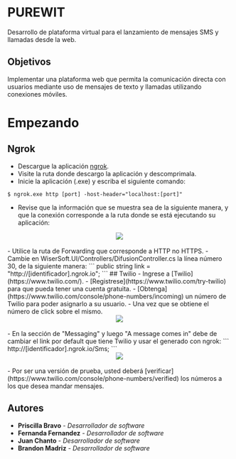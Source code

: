 # PUREWIT

Desarrollo de plataforma virtual para el lanzamiento de mensajes SMS y llamadas desde la web.

## Objetivos

Implementar una plataforma web que permita la comunicación directa con usuarios mediante uso de mensajes de texto y llamadas utilizando
conexiones móviles.

# Empezando

## Ngrok
- Descargue la aplicación [ngrok](https://bin.equinox.io/c/4VmDzA7iaHb/ngrok-stable-windows-amd64.zip).
- Visite la ruta donde descargo la aplicación y descomprimala.
- Inicie la aplicación (.exe) y escriba el siguiente comando:
```
$ ngrok.exe http [port] -host-header="localhost:[port]"
```
- Revise que la información que se muestra sea de la siguiente manera, y que la conexión corresponde a la ruta donde se está ejecutando su aplicación:
<div align="center">
  <img src="https://docs.kentico.com/download/attachments/72976069/image2017-3-30_15-52-14.png?version=1&modificationDate=1490881934994&api=v2"><br><br>
</div>
- Utilice la ruta de Forwarding que corresponde a HTTP no HTTPS.
- Cambie en WiserSoft.UI/Controllers/DifusionController.cs la línea número 30, de la siguiente manera:
```
public string link = "http://[identificador].ngrok.io";
```
## Twilio
- Ingrese a [Twilio](https://www.twilio.com/).
- [Registrese](https://www.twilio.com/try-twilio) para que pueda tener una cuenta gratuita.
- [Obtenga](https://www.twilio.com/console/phone-numbers/incoming) un número de Twilio para poder asignarlo a su usuario.
- Una vez que se obtiene el número de click sobre el mismo.
<div align="center">
  <img src="https://s3.amazonaws.com/com.twilio.prod.twilio-docs/images/phone_number_list.width-800.jpg"><br><br>
</div>
- En la sección de "Messaging" y luego "A message comes in" debe de cambiar el link por default que tiene Twilio y usar el generado con ngrok:
```
http://[identificador].ngrok.io/Sms;
```
<div align="center">
  <img src="https://s3.amazonaws.com/www.appcelerator.com.images/twilio_1.png"><br><br>
</div>
- Por ser una versión de prueba, usted deberá [verificar](https://www.twilio.com/console/phone-numbers/verified) los números a los que desea mandar mensajes. 


## Autores

* **Priscilla Bravo** - *Desarrollador de software* 
* **Fernanda Fernandez** - *Desarrollador de software* 
* **Juan Chanto** - *Desarrollador de software* 
* **Brandon Madriz** - *Desarrollador de software* 

